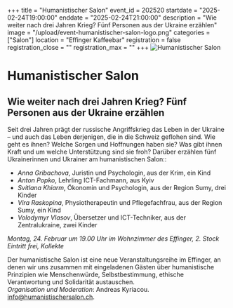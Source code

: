 +++
title = "Humanistischer Salon"
event_id = 202520
startdate = "2025-02-24T19:00:00"
enddate = "2025-02-24T21:00:00"
description = "Wie weiter nach drei Jahren Krieg? Fünf Personen aus der Ukraine erzählen"
image = "/upload/event-humanistischer-salon-logo.png"
categories = ["Salon"]
location = "Effinger Kaffeebar"
registration = false
registration_close = ""
registration_max = ""
+++
![Humanistischer Salon](/upload/event-humanistischer-salon-logo.png)

# Humanistischer Salon 

## Wie weiter nach drei Jahren Krieg? Fünf Personen aus der Ukraine erzählen

Seit drei Jahren prägt der russische Angriffskrieg das Leben in der Ukraine – und auch das Leben derjenigen, die in die Schweiz geflohen sind. Wie geht es ihnen? Welche Sorgen und Hoffnungen haben sie? Was gibt ihnen Kraft und um welche Unterstützung sind sie froh? Darüber erzählen fünf Ukrainerinnen und Ukrainer am humanistischen Salon::

- *Anna Gribachova*, Juristin und Psychologin, aus der Krim, ein Kind
- *Anton Popko*, Lehrling ICT-Fachmann, aus Kyiv
- *Svitlana Khiarm*, Ökonomin und Psychologin, aus der Region Sumy, drei Kinder
- *Vira Raskopina*, Physiotherapeutin und Pflegefachfrau, aus der Region Sumy, ein Kind
- *Volodymyr Vlasov*, Übersetzer und ICT-Techniker, aus der Zentralukraine, zwei Kinder

*Montag, 24. Februar um 19.00 Uhr im Wohnzimmer des Effinger, 2. Stock*    
*Eintritt frei, Kollekte*


Der humanistische Salon ist eine neue Veranstaltungsreihe im Effinger, an denen wir uns zusammen mit eingeladenen Gästen über humanistische Prinzipien wie Menschenwürde, Selbstbestimmung, ethische Verantwortung und Solidarität austauschen. <br/>
_Organisation und Moderation_: Andreas Kyriacou. [info@humanistischersalon.ch](mailto:info@humanistischersalon.ch).
